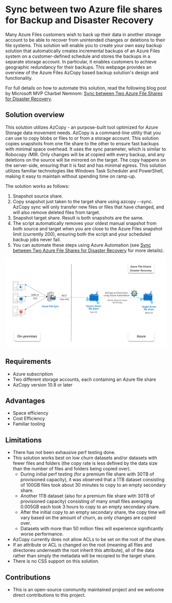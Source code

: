 # Sync between two Azure file shares for Backup and Disaster Recovery 

Many Azure Files customers wish to back up their data in another storage account to be able to recover from unintended changes or deletions to their file systems. This solution will enable you to create your own easy backup solution that automatically creates incremental backups of an Azure Files system on a customer-defined schedule and stores the backups in a separate storage account. In particular, it enables customers to achieve geographic redundancy for their backups. This webpage provides an overview of the Azure Files AzCopy based backup solution's design and functionality.

For full details on how to automate this solution, read the following blog post by Microsoft MVP Charbel Nemnom: [Sync between Two Azure File Shares for Disaster Recovery]("www.charbelnemnom.com/sync-between-two-azure-file-shares-for-disaster-recovery").

## Solution overview

This solution utilizes AzCopy - an purpose-built tool optimized for Azure Storage data movement needs. AzCopy is a command-line utility that you can use to copy blobs or files to or from a storage account. This solution copies snapshots from one file share to the other to ensure fast backups with minimal space overhead. It uses the sync parameter, which is similar to Robocopy /MIR.  Only changes will be at copied with every backup, and any deletions on the source will be mirrored on the target. The copy happens on the server-side, ensuring that it is fast and has minimal egress. This solution utilizes familiar technologies like Windows Task Scheduler and PowerShell, making it easy to maintain without spending time on ramp-up.

The solution works as follows:
1. Snapshot source share.
2. Copy snapshot just taken to the target share using azcopy --sync. AzCopy sync will only transfer new files or files that have changed, and will also remove deleted files from target.
3. Snapshot target share. Result is both snapshots are the same. 
4. The script automatically removes your oldest manual snapshot from both source and target when you are close to the Azure Files snapshot limit (currently 200), ensuring both the script and your scheduled backup jobs never fail.
5. You can automate these steps using Azure Automation (see [Sync between Two Azure File Shares for Disaster Recovery]("www.charbelnemnom.com/sync-between-two-azure-file-shares-for-disaster-recovery") for more details). 


![solution overview](./AzCopyBackup.jpg)

## Requirements
* Azure subscription
* Two different storage accounts, each containing an Azure file share
* AzCopy version 10.8 or later

## Advantages
* Space efficiency
* Cost Efficiency
* Familiar tooling

## Limitations
* There has not been exhausive perf testing done.
* This solution works best on low churn datasets and/or datasets with fewer files and folders (the copy rate is less defined by the data size than the number of files and folders being copied over).
  * During initial perf testing (for a premium file share with 30TB of provisioned capacity), it was observed that a 1TB dataset consisting of 100GB files took about 30 minutes to copy to an empty secondary share.
  * Another 1TB dataset (also for a premium file share with 30TB of provisioned capacity) consisting of many small files averaging 0.005GB each took 3 hours to copy to an empty secondary share.
  * After the initial copy to an empty secondary share, the copy time will vary based on the amount of churn, as only changes are copied over.
  * Datasets with more than 50 million files will experience significantly worse performance.
* AzCopy currently does not allow ACLs to be set on the root of the share.
* If an attribute or ACL is changed on the root (meaning all files and directories underneath the root inherit this attribute), all of the data rather than simply the metadata will be recopied to the target share.
* There is no CSS support on this solution.


## Contributions
* This is an open-source community maintained project and we welcome direct contributions to this project.
